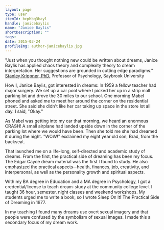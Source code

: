 ```yaml
---
layout: page
type: user
itemId: bcphbq3bayl
handle: janicebaylis
name: "Janice Baylis"
shortDescription: ""
tags:
date: 2015-03-24
profileImg: author-janicebaylis.jpg
---
```


"Just when you thought nothing new could be written about dreams, Janice Baylis has applied chaos theory and complexity theory to dream interpretation. Her suggestions are grounded in cutting edge paradigms." [Stanley Krippner, PhD.](../@stanleykrippner) Professor of Psychology, Saybrook University

How I, Janice Baylis, got interested in dreams: In 1959 a fellow teacher had major surgery. We set up a car pool where I picked her up in a strip mall parking lot and drove the 30 miles to our school.  One morning Mabel phoned and asked me to meet her around the corner on the residential street.  She said she didn't like her car taking up space in the store lot all day. I said, "Okay."

As Mabel was getting into my car that morning, we heard an enormous CRASH!  A small airplane had landed upside down in the corner of the parking lot where we would have been.  Then she told me she had dreamed it during the night. "WOW!" exclaimed my eight year old son, Brad, from the backseat.

That launched me on a life-long, self-directed and academic study of dreams. From the first, the practical side of dreaming has been my focus.  The Edgar Cayce dream material was the first I found to study.  He also emphasized the practical aspects--health, finances, job, creativity, and interpersonal, as well as the personality growth and spiritual aspects.

With my BA degree in Education and a MA degree in Psychology, I got a credential/license to teach dream-study at the community college level.  I taught 36 hour, semester, night classes and weekend workshops.  My students urged me to write a book, so I wrote Sleep On It! The Practical Side of Dreaming in 1977. 

In my teaching I found many dreams use overt sexual imagery and that people were confused by the symbolism of sexual images.  I made this a secondary focus of my dream work.

